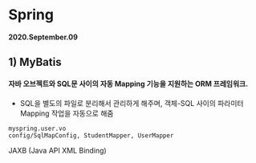# **Spring**

**2020.September.09**

 

## 1)  MyBatis

#### 자바 오브젝트와 SQL문 사이의 자동 Mapping 기능을 지원하는 ORM 프레임워크.

* SQL을 별도의 파일로 분리해서 관리하게 해주며, 객체-SQL 사이의 파라미터 Mapping 작업을 자동으로 해줌

```
myspring.user.vo
config/SqlMapConfig, StudentMapper, UserMapper
```

JAXB (Java API XML Binding)

